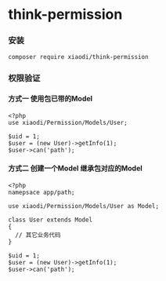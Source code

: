 # think-permission

### 安装
```
composer require xiaodi/think-permission
```

### 权限验证
#### 方式一 使用包已带的Model
```
<?php
use xiaodi/Permission/Models/User;

$uid = 1;
$user = (new User)->getInfo(1);
$user->can('path');
```

#### 方式二 创建一个Model 继承包对应的Model
```
<?php
namepsace app/path;

use xiaodi/Permission/Models/User as Model;

class User extends Model
{
  // 其它业务代码
}

$uid = 1;
$user = (new User)->getInfo(1);
$user->can('path');
```
